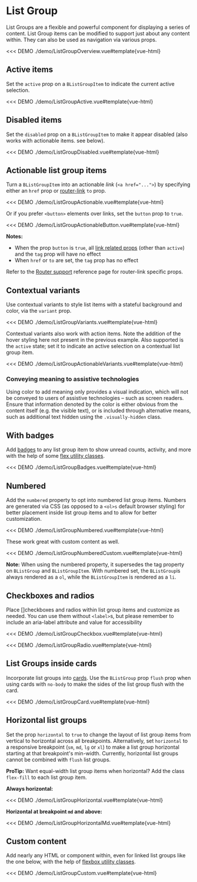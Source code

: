 # List Group

<PageHeader>

List Groups are a flexible and powerful component for displaying a series of content. List Group items can be modified to support just about any content within. They can also be used as navigation via various props.

</PageHeader>

<<< DEMO ./demo/ListGroupOverview.vue#template{vue-html}

## Active items

Set the `active` prop on a `BListGroupItem` to indicate the current active selection.

<<< DEMO ./demo/ListGroupActive.vue#template{vue-html}

## Disabled items

Set the `disabled` prop on a `BListGroupItem` to make it appear disabled (also works with
actionable items. see below).

<<< DEMO ./demo/ListGroupDisabled.vue#template{vue-html}

## Actionable list group items

Turn a `BListGroupItem` into an actionable _link_ (`<a href="...">`) by specifying either an
`href` prop or [router-link](/docs/reference/router-links) `to` prop.

<<< DEMO ./demo/ListGroupActionable.vue#template{vue-html}

Or if you prefer `<button>` elements over links, set the `button` prop to `true`.

<<< DEMO ./demo/ListGroupActionableButton.vue#template{vue-html}

**Notes:**

- When the prop `button` is `true`, all [link related props](/docs/components/link) (other than
  `active`) and the `tag` prop will have no effect
- When `href` or `to` are set, the `tag` prop has no effect

Refer to the [Router support](/docs/reference/router-links) reference page for router-link specific
props.

## Contextual variants

Use contextual variants to style list items with a stateful background and color, via the `variant`
prop.

<<< DEMO ./demo/ListGroupVariants.vue#template{vue-html}

Contextual variants also work with action items. Note the addition of the hover styling here not
present in the previous example. Also supported is the `active` state; set it to indicate an active
selection on a contextual list group item.

<<< DEMO ./demo/ListGroupActionableVariants.vue#template{vue-html}

### Conveying meaning to assistive technologies

Using color to add meaning only provides a visual indication, which will not be conveyed to users of
assistive technologies – such as screen readers. Ensure that information denoted by the color is
either obvious from the content itself (e.g. the visible text), or is included through alternative
means, such as additional text hidden using the `.visually-hidden` class.

## With badges

Add [badges](/docs/components/badge) to any list group item to show unread counts, activity, and
more with the help of some [flex utility classes](/docs/reference/utility-classes).

<<< DEMO ./demo/ListGroupBadges.vue#template{vue-html}

## Numbered

Add the `numbered` property to opt into numbered list group items. Numbers are generated via CSS (as opposed to a `<ol>s` default browser styling) for better placement inside list group items and to allow for better customization.

<<< DEMO ./demo/ListGroupNumbered.vue#template{vue-html}

These work great with custom content as well.

<<< DEMO ./demo/ListGroupNumberedCustom.vue#template{vue-html}

**Note:** When using the numbered property, it supersedes the tag property on `BListGroup` and `BListGroupItem`.
With numbered set, the `BListGroup`is always rendered as a `ol`, while the `BListGroupItem` is rendered as a `li`.

## Checkboxes and radios

Place []checkboxes and radios within list group items and customize as needed. You can use them without `<label>`s, but please remember to include an aria-label attribute and value for accessibility

<<< DEMO ./demo/ListGroupCheckbox.vue#template{vue-html}

<<< DEMO ./demo/ListGroupRadio.vue#template{vue-html}

## List Groups inside cards

Incorporate list groups into [cards](/docs/components/card). Use the `BListGroup` prop `flush`
prop when using cards with `no-body` to make the sides of the list group flush with the card.

<<< DEMO ./demo/ListGroupCard.vue#template{vue-html}

## Horizontal list groups

Set the prop `horizontal` to `true` to change the layout of list group items from vertical to
horizontal across all breakpoints. Alternatively, set `horizontal` to a responsive breakpoint (`sm`,
`md`, `lg` or `xl`) to make a list group horizontal starting at that breakpoint's min-width.
Currently, horizontal list groups cannot be combined with `flush` list groups.

**ProTip:** Want equal-width list group items when horizontal? Add the class `flex-fill` to each
list group item.

**Always horizontal:**

<<< DEMO ./demo/ListGroupHorizontal.vue#template{vue-html}

**Horizontal at breakpoint `md` and above:**

<<< DEMO ./demo/ListGroupHorizontalMd.vue#template{vue-html}

## Custom content

Add nearly any HTML or component within, even for linked list groups like the one below, with the
help of [flexbox utility classes](/docs/reference/utility-classes).

<<< DEMO ./demo/ListGroupCustom.vue#template{vue-html}

<ComponentReference :data="data" />

<script setup lang="ts">
import {data} from '../../data/components/listGroup.data'
</script>
